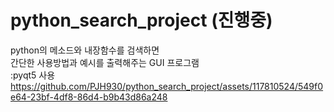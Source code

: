 # python_search_project (진행중)

python의 메소드와 내장함수를 검색하면 <br>
간단한 사용방법과 예시를 출력해주는 GUI 프로그램 <br>
:pyqt5 사용
https://github.com/PJH930/python_search_project/assets/117810524/549f0e64-23bf-4df8-86d4-b9b43d86a248

